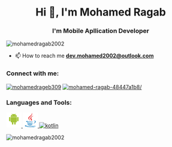 <h1 align="center">Hi 👋, I'm Mohamed Ragab</h1>
<h3 align="center">I'm Mobile Apllication Developer</h3>

<p align="left"> <img src="https://komarev.com/ghpvc/?username=mohamedragab2002&label=Profile%20views&color=0e75b6&style=flat" alt="mohamedragab2002" /> </p>

- 📫 How to reach me **dev.mohamed2002@outlook.com**

<h3 align="left">Connect with me:</h3>
<p align="left">
<a href="https://twitter.com/mohamedrageb309" target="blank"><img align="center" src="https://raw.githubusercontent.com/rahuldkjain/github-profile-readme-generator/master/src/images/icons/Social/twitter.svg" alt="mohamedrageb309" height="30" width="40" /></a>
<a href="https://linkedin.com/in/mohamed-ragab-48447a1b8/" target="blank"><img align="center" src="https://raw.githubusercontent.com/rahuldkjain/github-profile-readme-generator/master/src/images/icons/Social/linked-in-alt.svg" alt="mohamed-ragab-48447a1b8/" height="30" width="40" /></a>
</p>

<h3 align="left">Languages and Tools:</h3>
<p align="left"> <a href="https://developer.android.com" target="_blank" rel="noreferrer"> <img src="https://raw.githubusercontent.com/devicons/devicon/master/icons/android/android-original-wordmark.svg" alt="android" width="40" height="40"/> </a> <a href="https://www.java.com" target="_blank" rel="noreferrer"> <img src="https://raw.githubusercontent.com/devicons/devicon/master/icons/java/java-original.svg" alt="java" width="40" height="40"/> </a> <a href="https://kotlinlang.org" target="_blank" rel="noreferrer"> <img src="https://www.vectorlogo.zone/logos/kotlinlang/kotlinlang-icon.svg" alt="kotlin" width="40" height="40"/> </a> </p>

<p><img align="center" src="https://github-readme-stats.vercel.app/api/top-langs?username=mohamedragab2002&show_icons=true&locale=en&layout=compact" alt="mohamedragab2002" /></p>

